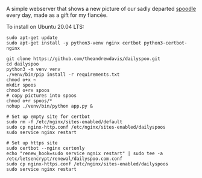 A simple webserver that shows a new picture of our sadly departed [spoodle](https://en.wikipedia.org/wiki/Cockapoo) every day, made as a gift for my fiancée.

To install on Ubuntu 20.04 LTS:
```
sudo apt-get update
sudo apt-get install -y python3-venv nginx certbot python3-certbot-nginx

git clone https://github.com/theandrewdavis/dailyspoo.git
cd dailyspoo
python3 -m venv venv
./venv/bin/pip install -r requirements.txt
chmod o+x ~
mkdir spoos
chmod o+rx spoos
# copy pictures into spoos
chmod o+r spoos/*
nohup ./venv/bin/python app.py &

# Set up empty site for certbot
sudo rm -f /etc/nginx/sites-enabled/default
sudo cp nginx-http.conf /etc/nginx/sites-enabled/dailyspoos
sudo service nginx restart

# Set up https site
sudo certbot --nginx certonly
echo "renew_hook=sudo service ngnix restart" | sudo tee -a /etc/letsencrypt/renewal/dailyspoo.com.conf
sudo cp nginx-https.conf /etc/nginx/sites-enabled/dailyspoos
sudo service nginx restart
```

